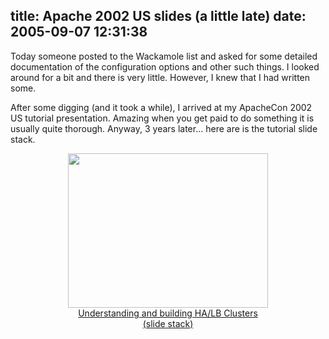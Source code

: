 title: Apache 2002 US slides (a little late)
date: 2005-09-07 12:31:38
---

<p>Today someone posted to the Wackamole list and asked for some detailed documentation of the configuration options and other such things.  I looked around for a bit and there is very little.  However, I knew that I had written some.</p>

<p>After some digging (and it took a while), I arrived at my ApacheCon 2002 US tutorial presentation.  Amazing when you get paid to do something it is usually quite thorough.  Anyway, 3 years later... here are is the tutorial slide stack.</p>

<p align="center"><a href="http://www.omniti.com/~jesus/misc/Apache2002US_HALB.pdf" border=0><img height="247" width="320" src="http://www.omniti.com/~jesus/misc/Apache2002US_HALB_p1.png"><br>Understanding and building HA/LB Clusters<br>(slide stack)</a></p>
